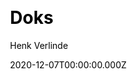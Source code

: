 ---
title: Doks
github: https://github.com/h-enk/doks
demo: https://doks.netlify.app
author: Henk Verlinde
date: 2020-12-07T00:00:00.000Z
ssg:
  - Hugo
cms:
  - Markdown
css:
  - Bootstrap
  - SCSS
category:
  - Blog
  - Documentation
description: >-
  Doks is a Hugo theme helping you build modern documentation websites that are
  secure, fast, and SEO-ready — by default.
draft: false
publish_date: '2020-04-15T13:37:31Z'
update_date: '2022-07-13T16:29:58Z'
github_star: 1215
github_fork: 260
---